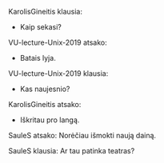
KarolisGineitis klausia:
- Kaip sekasi?

VU-lecture-Unix-2019 atsako:
- Batais lyja.

VU-lecture-Unix-2019 klausia:
- Kas naujesnio?

KarolisGineitis atsako:
- Iškritau pro langą.

SauleS atsako:
Norėčiau išmokti naują dainą.

SauleS klausia:
Ar tau patinka teatras?


